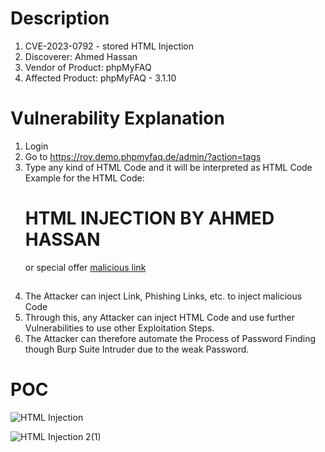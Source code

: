 # Description

1. CVE-2023-0792 - stored HTML Injection
1. Discoverer: Ahmed Hassan
1. Vendor of Product: phpMyFAQ
1. Affected Product: phpMyFAQ - 3.1.10

# Vulnerability Explanation

1. Login
2. Go to https://roy.demo.phpmyfaq.de/admin/?action=tags
3. Type any kind of HTML Code and it will be interpreted as HTML Code Example for the HTML Code: <h1> HTML INJECTION BY AHMED HASSAN</h1> or </h2>special offer <a href=www.evil.com>malicious link</a><h2>
4. The Attacker can inject Link, Phishing Links, etc. to inject malicious Code
5. Through this, any Attacker can inject HTML Code and use further Vulnerabilities to use other Exploitation Steps.
6. The Attacker can therefore automate the Process of Password Finding though Burp Suite Intruder due to the weak Password.

#  POC

![HTML Injection]([https://github.com/ahmedvienna/Vulnerabilities/assets/80028768/d37cfff4-9077-4d9a-bd8c-38f3fa817442](https://mega.nz/file/LElDkC7b#MpRKhMmryIhrulGDDbsD7B3TfahZO2spHcgiqyA7iSc)https://mega.nz/file/LElDkC7b#MpRKhMmryIhrulGDDbsD7B3TfahZO2spHcgiqyA7iSc)


![HTML Injection 2(1)](https://github.com/ahmedvienna/Vulnerabilities/assets/80028768/00303387-f2af-4a3b-903e-d98ba1c242ac)
